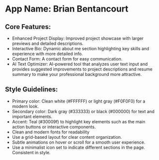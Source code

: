 # **App Name**: Brian Bentancourt

## Core Features:

- Enhanced Project Display: Improved project showcase with larger previews and detailed descriptions.
- Interactive Bio: Dynamic about me section highlighting key skills and experience with more detailed info.
- Contact Form: A contact form for easy communication.
- AI Text Optimizer: AI-powered tool that analyzes user text input and provides suggested improvements to project descriptions and resume summary to make your professional background more attractive.

## Style Guidelines:

- Primary color: Clean white (#FFFFFF) or light gray (#F0F0F0) for a modern look.
- Secondary color: Dark gray (#333333) or black (#000000) for text and important elements.
- Accent: Teal (#30009f) to highlight key elements such as the main action buttons or interactive components.
- Clean and modern fonts for readability
- Use a grid-based layout for clear content organization.
- Subtle animations on hover or scroll for a smooth user experience.
- Use a minimalist icon set to indicate different sections in the page. Consistent in style.